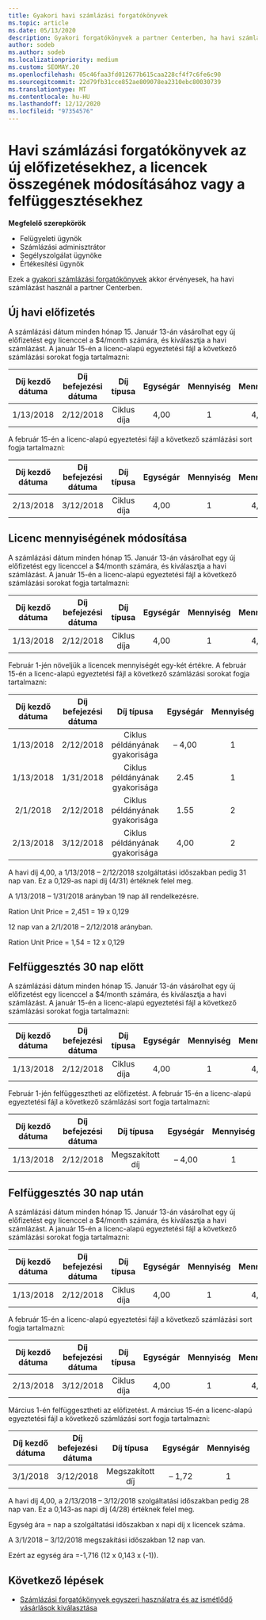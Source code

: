 ```yaml
---
title: Gyakori havi számlázási forgatókönyvek
ms.topic: article
ms.date: 05/13/2020
description: Gyakori forgatókönyvek a partner Centerben, ha havi számlázást használ – új előfizetések hozzáadását, a licencek mennyiségének módosítását és az előfizetések felfüggesztését foglalja magában.
author: sodeb
ms.author: sodeb
ms.localizationpriority: medium
ms.custom: SEOMAY.20
ms.openlocfilehash: 05c46faa3fd012677b615caa228cf4f7c6fe6c90
ms.sourcegitcommit: 22d79fb31cce852ae809078ea2310ebc80030739
ms.translationtype: MT
ms.contentlocale: hu-HU
ms.lasthandoff: 12/12/2020
ms.locfileid: "97354576"
---
```

# <a name="sample-monthly-billing-scenarios-for-new-subscriptions-changing-license-amounts-or-suspensions"></a>Havi számlázási forgatókönyvek az új előfizetésekhez, a licencek összegének módosításához vagy a felfüggesztésekhez

**Megfelelő szerepkörök**

- Felügyeleti ügynök
- Számlázási adminisztrátor
- Segélyszolgálat ügynöke
- Értékesítési ügynök

Ezek a [gyakori számlázási forgatókönyvek](common-billing-scenarios.md) akkor érvényesek, ha havi számlázást használ a partner Centerben.

## <a name="new-monthly-subscription"></a>Új havi előfizetés

A számlázási dátum minden hónap 15. Január 13-án vásárolhat egy új előfizetést egy licenccel a $4/month számára, és kiválasztja a havi számlázást. A január 15-én a licenc-alapú egyeztetési fájl a következő számlázási sorokat fogja tartalmazni:

|Díj kezdő dátuma |Díj befejezési dátuma |Díj típusa |Egységár |Mennyiség |Mennyiség |
|       :---:      |    :---:       | :---:      |:---:      |:---:    |:---:  |
|1/13/2018         |2/12/2018    |Ciklus díja   |4,00       |1        |4,00 |

A február 15-én a licenc-alapú egyeztetési fájl a következő számlázási sort fogja tartalmazni:

|Díj kezdő dátuma |Díj befejezési dátuma |Díj típusa |Egységár |Mennyiség |Mennyiség |
|       :---:      |    :---:       | :---:      |:---:      |:---:    |:---:  |
|2/13/2018         |3/12/2018    |Ciklus díja   |4,00       |1        |4,00 |

## <a name="change-license-quantity"></a>Licenc mennyiségének módosítása

A számlázási dátum minden hónap 15. Január 13-án vásárolhat egy új előfizetést egy licenccel a $4/month számára, és kiválasztja a havi számlázást. A január 15-én a licenc-alapú egyeztetési fájl a következő számlázási sorokat fogja tartalmazni:

|Díj kezdő dátuma |Díj befejezési dátuma |Díj típusa |Egységár |Mennyiség |Mennyiség |
|       :---:      |    :---:       | :---:      |:---:      |:---:    |:---:  |
|1/13/2018         |2/12/2018    |Ciklus díja   |4,00       |1        |4,00    |

Február 1-jén növeljük a licencek mennyiségét egy-két értékre. A február 15-én a licenc-alapú egyeztetési fájl a következő számlázási sorokat fogja tartalmazni:

|Díj kezdő dátuma |Díj befejezési dátuma |Díj típusa |Egységár |Mennyiség |Mennyiség |
|       :---:      |    :---:       | :---:      |:---:      |:---:    |:---:  |
| 1/13/2018        |2/12/2018    |Ciklus példányának gyakorisága   |– 4,00       |1        |– 4,00   |
|1/13/2018         |1/31/2018    | Ciklus példányának gyakorisága   |2.45       |1        |2.45    |
|2/1/2018         |2/12/2018    | Ciklus példányának gyakorisága   |1.55       |2        |3,10    |
|2/13/2018         |3/12/2018    | Ciklus példányának gyakorisága   |4,00       |2        |8,00    |

A havi díj 4,00, a 1/13/2018 – 2/12/2018 szolgáltatási időszakban pedig 31 nap van. Ez a 0,129-as napi díj (4/31) értéknek felel meg.

A 1/13/2018 – 1/31/2018 arányban 19 nap áll rendelkezésre.

Ration Unit Price = 2,451 = 19 x 0,129

12 nap van a 2/1/2018 – 2/12/2018 arányban.

Ration Unit Price = 1,54 = 12 x 0,129

## <a name="suspend-before-30-days"></a>Felfüggesztés 30 nap előtt

A számlázási dátum minden hónap 15. Január 13-án vásárolhat egy új előfizetést egy licenccel a $4/month számára, és kiválasztja a havi számlázást. A január 15-én a licenc-alapú egyeztetési fájl a következő számlázási sorokat fogja tartalmazni:

|Díj kezdő dátuma |Díj befejezési dátuma |Díj típusa |Egységár |Mennyiség |Mennyiség |
|       :---:      |    :---:       | :---:      |:---:      |:---:    |:---:  |
|1/13/2018         |2/12/2018    |Ciklus díja   |4,00       |1        |4,00    |

Február 1-jén felfüggesztheti az előfizetést. A február 15-én a licenc-alapú egyeztetési fájl a következő számlázási sort fogja tartalmazni:

|Díj kezdő dátuma |Díj befejezési dátuma |Díj típusa |Egységár |Mennyiség |Mennyiség |
|       :---:      |    :---:       | :---:      |:---:      |:---:    |:---:  |
1/13/2018|2/12/2018|Megszakított díj|– 4,00|1|– 4,00

## <a name="suspend-after-30-days"></a>Felfüggesztés 30 nap után

A számlázási dátum minden hónap 15. Január 13-án vásárolhat egy új előfizetést egy licenccel a $4/month számára, és kiválasztja a havi számlázást. A január 15-én a licenc-alapú egyeztetési fájl a következő számlázási sorokat fogja tartalmazni:

|Díj kezdő dátuma |Díj befejezési dátuma |Díj típusa |Egységár |Mennyiség |Mennyiség |
|       :---:      |    :---:       | :---:      |:---:      |:---:    |:---:  |
1/13/2018|2/12/2018|Ciklus díja|4,00|1|4,00

A február 15-én a licenc-alapú egyeztetési fájl a következő számlázási sort fogja tartalmazni:

|Díj kezdő dátuma |Díj befejezési dátuma |Díj típusa |Egységár |Mennyiség |Mennyiség |
|       :---:      |    :---:       | :---:      |:---:      |:---:    |:---:  |
2/13/2018|3/12/2018|Ciklus díja|4,00|1|4,00

Március 1-én felfüggesztheti az előfizetést. A március 15-én a licenc-alapú egyeztetési fájl a következő számlázási sort fogja tartalmazni:

|Díj kezdő dátuma |Díj befejezési dátuma |Díj típusa |Egységár |Mennyiség |Mennyiség |
|       :---:      |    :---:       | :---:      |:---:      |:---:    |:---:  |
3/1/2018|3/12/2018|Megszakított díj|– 1,72|1|– 1,72

A havi díj 4,00, a 2/13/2018 – 3/12/2018 szolgáltatási időszakban pedig 28 nap van. Ez a 0,143-as napi díj (4/28) értéknek felel meg.

Egység ára = nap a szolgáltatási időszakban x napi díj x licencek száma.

A 3/1/2018 – 3/12/2018 megszakítási időszakban 12 nap van.

Ezért az egység ára =-1,716 (12 x 0,143 x (-1)).

## <a name="next-steps"></a>Következő lépések

- [Számlázási forgatókönyvek egyszeri használatra és az ismétlődő vásárlások kiválasztása](common-billing-scenarios-onetime-recurring.md)